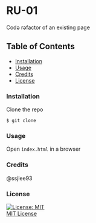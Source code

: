 # RU-01  
Codə rəfactor of an existing page  

## Table of Contents 

* [Installation](#installation)
* [Usage](#usage)
* [Credits](#credits)
* [License](#license)

### Installation   
Clone the repo  
```
$ git clone
```

### Usage  
Open `index.html` in a browser  

### Credits  
@ssjlee93  

### License
[![License: MIT](https://img.shields.io/badge/License-MIT-yellow.svg)](https://opensource.org/licenses/MIT)  
[MIT License](LICENSE)  